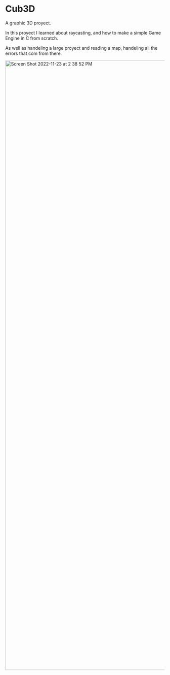 # Cub3D
A graphic 3D proyect.

In this proyect I learned about raycasting, and how to make a simple Game Engine in C from scratch.

As well as handeling a large proyect and reading a map, handeling all the errors that com from there.

<img width="1920" alt="Screen Shot 2022-11-23 at 2 38 52 PM" src="https://user-images.githubusercontent.com/54906074/203562068-3cce32d7-9bca-4670-8f1e-10b63edf554b.png">
